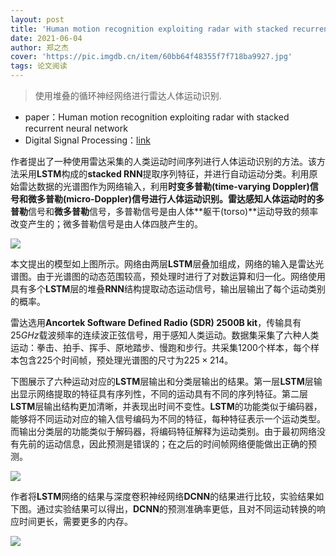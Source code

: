 ```yaml
---
layout: post
title: 'Human motion recognition exploiting radar with stacked recurrent neural network'
date: 2021-06-04
author: 郑之杰
cover: 'https://pic.imgdb.cn/item/60bb64f48355f7f718ba9927.jpg'
tags: 论文阅读
---
```


> 使用堆叠的循环神经网络进行雷达人体运动识别.

- paper：Human motion recognition exploiting radar with stacked recurrent neural network
- Digital Signal Processing：[link](https://www.sciencedirect.com/science/article/pii/S1051200418308571)

作者提出了一种使用雷达采集的人类运动时间序列进行人体运动识别的方法。该方法采用**LSTM**构成的**stacked RNN**提取序列特征，并进行自动运动分类。利用原始雷达数据的光谱图作为网络输入，利用**时变多普勒(time-varying Doppler)**信号和**微多普勒(micro-Doppler)**信号进行人体运动识别。雷达感知人体运动时的**多普勒**信号和**微多普勒**信号，多普勒信号是由人体**躯干(torso)**运动导致的频率改变产生的；微多普勒信号是由人体四肢产生的。

![](https://pic.imgdb.cn/item/60bad03f8355f7f718d1a5b3.jpg)

本文提出的模型如上图所示。网络由两层**LSTM**层叠加组成，网络的输入是雷达光谱图。由于光谱图的动态范围较高，预处理时进行了对数运算和归一化。网络使用具有多个**LSTM**层的堆叠**RNN**结构提取动态运动信号，输出层输出了每个运动类别的概率。

雷达选用**Ancortek Software Defined Radio (SDR) 2500B kit**，传输具有$25GHz$载波频率的连续波正弦信号，用于感知人类运动。数据集采集了六种人类运动：拳击、拍手、挥手、原地踏步、慢跑和步行。共采集$1200$个样本，每个样本包含$225$个时间帧，预处理光谱图的尺寸为$225×214$。

下图展示了六种运动对应的**LSTM**层输出和分类层输出的结果。第一层**LSTM**层输出显示网络提取的特征具有序列性，不同的运动具有不同的序列特征。第二层**LSTM**层输出结构更加清晰，并表现出时间不变性。**LSTM**的功能类似于编码器，能够将不同运动对应的输入信号编码为不同的特征，每种特征表示一个运动类型。而输出分类层的功能类似于解码器，将编码特征解释为运动类别。由于最初网络没有先前的运动信息，因此预测是错误的；在之后的时间帧网络便能做出正确的预测。

![](https://pic.imgdb.cn/item/60bad0668355f7f718d45c2a.jpg)

作者将**LSTM**网络的结果与深度卷积神经网络**DCNN**的结果进行比较，实验结果如下图。通过实验结果可以得出，**DCNN**的预测准确率更低，且对不同运动转换的响应时间更长，需要更多的内存。

![](https://pic.imgdb.cn/item/60bad07e8355f7f718d60b29.jpg)
